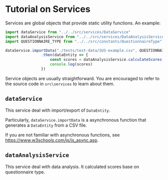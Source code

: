 # Tutorial on Services

Services are global objects that provide static utility functions. An example:

```javascript
import dataService from "../../src/services/DataService"
import dataAnalysisService from "../../src/services/DataAnalysisService"
import QUESTIONNAIRE_TYPE from "../../src/constants/QuestionnaireType"

dataService.importData("./tests/test-data/SUS-example.csv", QUESTIONNAIRE_TYPE.SUS)
				.then(dataEntity => {
    				const scores = dataAnalysisService.calculateScores(dataEntity)
                    console.log(scores)
				})
```

Service objects are usually straightforward. You are encouraged to refer to the source code in `src\services` to learn about them.

## `dataService`

This service deal with import/export of `DataEntity`.

Particularly, `dataService.importData` is a asynchronous function that generates a `DataEntity` from a CSV file.

If you are not familiar with asynchronous functions, see https://www.w3schools.com/js/js_async.asp.

## `dataAnalysisService`

This service deal with data analysis. It calculated scores base on questionnaire type.
